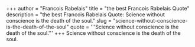 +++
author = "Francois Rabelais"
title = "the best Francois Rabelais Quote"
description = "the best Francois Rabelais Quote: Science without conscience is the death of the soul."
slug = "science-without-conscience-is-the-death-of-the-soul"
quote = '''Science without conscience is the death of the soul.'''
+++
Science without conscience is the death of the soul.
